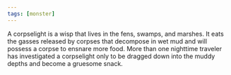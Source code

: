 ```yaml
---
tags: [monster]
---
```


A corpselight is a wisp that lives in the fens, swamps, and marshes. It eats the gasses released by corpses that decompose in wet mud and will possess a corpse to ensnare more food. More than one nighttime traveler has investigated a corpselight only to be dragged down into the muddy depths and become a gruesome snack.
